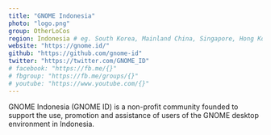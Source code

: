 ```yaml
---
title: "GNOME Indonesia"
photo: "logo.png"
group: OtherLoCos
region: Indonesia # eg. South Korea, Mainland China, Singapore, Hong Kong, Taiwan ...
website: "https://gnome.id/"
github: "https://github.com/gnome-id"
twitter: "https://twitter.com/GNOME_ID"
# facebook: "https://fb.me/{}"
# fbgroup: "https://fb.me/groups/{}"
# youtube: "https://www.youtube.com/{}"
---
```

GNOME Indonesia (GNOME ID) is a non-profit community founded to support the use, promotion and assistance of users of the GNOME desktop environment in Indonesia.
